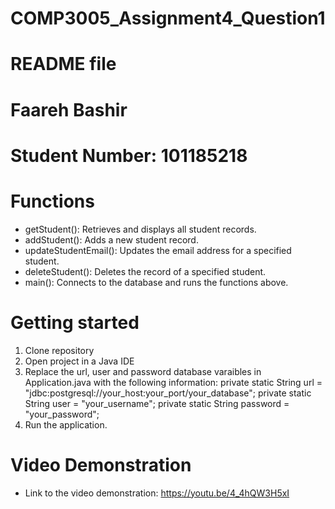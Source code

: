 # COMP3005_Assignment4_Question1 
# README file
# Faareh Bashir
# Student Number: 101185218

# Functions
- getStudent(): Retrieves and displays all student records.
- addStudent(): Adds a new student record.
- updateStudentEmail(): Updates the email address for a specified student.
- deleteStudent(): Deletes the record of a specified student.
- main(): Connects to the database and runs the functions above.

# Getting started
1. Clone repository
2. Open project in a Java IDE
3. Replace the url, user and password database varaibles in Application.java with the following information:
   private static String url = "jdbc:postgresql://your_host:your_port/your_database";
   private static String user = "your_username";
   private static String password = "your_password";
4. Run the application.

# Video Demonstration 
- Link to the video demonstration: https://youtu.be/4_4hQW3H5xI
   
